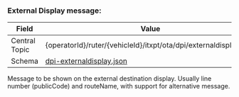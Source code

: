### External Display message:
| Field         | Value                                                               |
|---------------|---------------------------------------------------------------------|
| Central Topic | {operatorId}/ruter/{vehicleId}/itxpt/ota/dpi/externaldisplay/json   |
| Schema        | [ dpi-externaldisplay.json ](json-schemas/dpi-externaldisplay.json) |

Message to be shown on the external destination display. Usually line number (publicCode) and routeName, with support for alternative message.      
